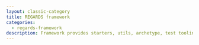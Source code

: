 ```yaml
---
layout: classic-category
title: REGARDS framework
categories:
  - regards-framework
description: Framework provides starters, utils, archetype, test tooling and reusable modules.
---
```

